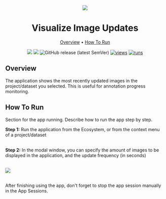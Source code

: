 <div align="center" markdown>

<img src="https://github.com/supervisely-ecosystem/visualize-recent-images/assets/115161827/4306268d-c99e-4884-b190-8760f4982761"/>

# Visualize Image Updates

<p align="center">
  <a href="#Overview">Overview</a> •
  <a href="#How-To-Run">How To Run</a>
</p>

[![](https://img.shields.io/badge/supervisely-ecosystem-brightgreen)](../../../../supervisely-ecosystem/visualize-recent-images)
[![](https://img.shields.io/badge/slack-chat-green.svg?logo=slack)](https://supervisely.com/slack)
![GitHub release (latest SemVer)](https://img.shields.io/github/v/release/supervisely-ecosystem/visualize-recent-images)
[![views](https://app.supervisely.com/img/badges/views/supervisely-ecosystem/visualize-recent-images.png)](https://supervisely.com)
[![runs](https://app.supervisely.com/img/badges/runs/supervisely-ecosystem/visualize-recent-images.png)](https://supervisely.com)

</div>

## Overview

The application shows the most recently updated images in the project/dataset you selected. This is useful for annotation progress monitoring.

## How To Run

Section for the app running. Describe how to run the app step by step.

**Step 1:** Run the application from the Ecosystem, or from the context menu of a project/dataset<br><br>

**Step 2:** In the modal window, you can specify the amount of images to be displayed in the application, and the update frequency (in seconds)<br><br>

<img src="https://github.com/supervisely-ecosystem/visualize-recent-images/assets/115161827/837f17c1-ca80-490d-9000-b4a8dfc265e2"/><br><br>

After finishing using the app, don't forget to stop the app session manually in the App Sessions.
